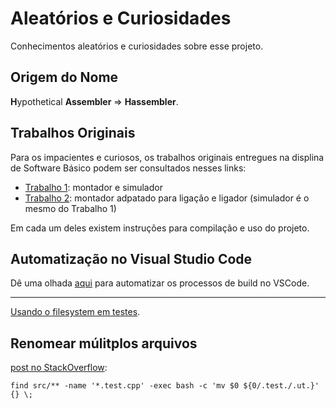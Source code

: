 # Aleatórios e Curiosidades
Conhecimentos aleatórios e curiosidades sobre esse projeto.


## Origem do Nome
<b>H</b>ypothetical <b>Assembler</b> => <b> Hassembler</b>.


## Trabalhos Originais
Para os impacientes e curiosos, os trabalhos originais entregues na displina de
Software Básico podem ser consultados nesses links:

- [Trabalho 1](https://github.com/yudi-azvd/hassembler/tree/sb-trabalho-1):
montador e simulador
- [Trabalho 2](https://github.com/yudi-azvd/hassembler/tree/sb-trabalho-2):
montador adpatado para ligação e ligador (simulador é o mesmo do Trabalho 1)

Em cada um deles existem instruções para compilação e uso do projeto.


## Automatização no Visual Studio Code
Dê uma olhada [aqui](docs/vscode-automation.md) para automatizar os processos de
build no VSCode.

---

[Usando o filesystem em testes](https://softwareengineering.stackexchange.com/questions/330393/reading-a-file-before-testing-a-method-it-is-an-integration-test-or-a-unit-tes).

## Renomear múlitplos arquivos
[post no StackOverflow](https://stackoverflow.com/questions/15290186/find-a-pattern-in-files-and-rename-them):

`find src/** -name '*.test.cpp' -exec bash -c 'mv $0 ${0/.test./.ut.}' {} \;`

